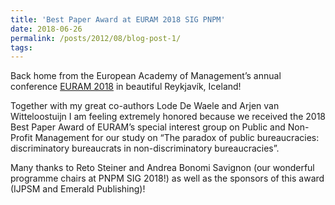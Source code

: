 ```yaml
---
title: 'Best Paper Award at EURAM 2018 SIG PNPM'
date: 2018-06-26
permalink: /posts/2012/08/blog-post-1/
tags:
---
```


Back home from the European Academy of Management’s annual conference [EURAM 2018](http://euramonline.org/annual-conference-2018) in beautiful Reykjavík, Iceland!

Together with my great co-authors Lode De Waele and Arjen van Witteloostuijn I am feeling extremely honored because we received the 2018 Best Paper Award of EURAM’s special interest group on Public and Non-Profit Management for our study on “The paradox of public bureaucracies: discriminatory bureaucrats in non-discriminatory bureaucracies”.

Many thanks to Reto Steiner and Andrea Bonomi Savignon (our wonderful programme chairs at PNPM SIG 2018!) as well as the sponsors of this award (IJPSM and Emerald Publishing)!
